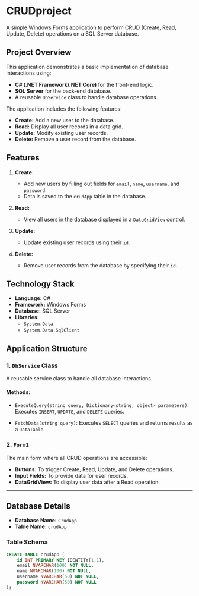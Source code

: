 # CRUDproject

A simple Windows Forms application to perform CRUD (Create, Read, Update, Delete) operations on a SQL Server database.

## Project Overview
This application demonstrates a basic implementation of database interactions using:
- **C# (.NET Framework/.NET Core)** for the front-end logic.
- **SQL Server** for the back-end database.
- A reusable `DbService` class to handle database operations.

The application includes the following features:
- **Create:** Add a new user to the database.
- **Read:** Display all user records in a data grid.
- **Update:** Modify existing user records.
- **Delete:** Remove a user record from the database.

## Features
1. **Create:**
   - Add new users by filling out fields for `email`, `name`, `username`, and `password`.
   - Data is saved to the `crudApp` table in the database.

2. **Read:**
   - View all users in the database displayed in a `DataGridView` control.

3. **Update:**
   - Update existing user records using their `id`.

4. **Delete:**
   - Remove user records from the database by specifying their `id`.

## Technology Stack
- **Language:** C#
- **Framework:** Windows Forms
- **Database:** SQL Server
- **Libraries:** 
  - `System.Data`
  - `System.Data.SqlClient`

## Application Structure
### 1. `DbService` Class
A reusable service class to handle all database interactions.

#### Methods:
- `ExecuteQuery(string query, Dictionary<string, object> parameters)`:
  Executes `INSERT`, `UPDATE`, and `DELETE` queries.
  
- `FetchData(string query)`:
  Executes `SELECT` queries and returns results as a `DataTable`.

### 2. `Form1`
The main form where all CRUD operations are accessible:
- **Buttons:** To trigger Create, Read, Update, and Delete operations.
- **Input Fields:** To provide data for user records.
- **DataGridView:** To display user data after a Read operation.

---

## Database Details
- **Database Name:** `CrudApp`
- **Table Name:** `crudApp`

### Table Schema
```sql
CREATE TABLE crudApp (
    id INT PRIMARY KEY IDENTITY(1,1),
    email NVARCHAR(100) NOT NULL,
    name NVARCHAR(100) NOT NULL,
    username NVARCHAR(50) NOT NULL,
    password NVARCHAR(50) NOT NULL
);
